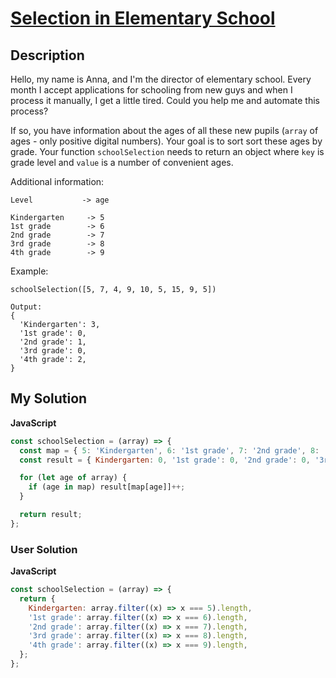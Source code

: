 # [Selection in Elementary School](https://www.codewars.com/kata/5a2e2499b6cfd7f828000014)

## Description

Hello, my name is Anna, and I'm the director of elementary school. Every month I accept applications for schooling from new guys and when I process it manually, I get a little tired. Сould you help me and automate this process?

If so, you have information about the ages of all these new pupils (`array` of ages - only positive digital numbers). Your goal is to sort sort these ages by grade. Your function `schoolSelection` needs to return an object where `key` is grade level and `value` is a number of convenient ages.

Additional information:

    Level           -> age

    Kindergarten     -> 5
    1st grade        -> 6
    2nd grade        -> 7
    3rd grade        -> 8
    4th grade        -> 9

Example:

    schoolSelection([5, 7, 4, 9, 10, 5, 15, 9, 5])

    Output:
    {
      'Kindergarten': 3,
      '1st grade': 0,
      '2nd grade': 1,
      '3rd grade': 0,
      '4th grade': 2,
    }

## My Solution

**JavaScript**

```js
const schoolSelection = (array) => {
  const map = { 5: 'Kindergarten', 6: '1st grade', 7: '2nd grade', 8: '3rd grade', 9: '4th grade' };
  const result = { Kindergarten: 0, '1st grade': 0, '2nd grade': 0, '3rd grade': 0, '4th grade': 0 };

  for (let age of array) {
    if (age in map) result[map[age]]++;
  }

  return result;
};
```

### User Solution

**JavaScript**

```js
const schoolSelection = (array) => {
  return {
    Kindergarten: array.filter((x) => x === 5).length,
    '1st grade': array.filter((x) => x === 6).length,
    '2nd grade': array.filter((x) => x === 7).length,
    '3rd grade': array.filter((x) => x === 8).length,
    '4th grade': array.filter((x) => x === 9).length,
  };
};
```
